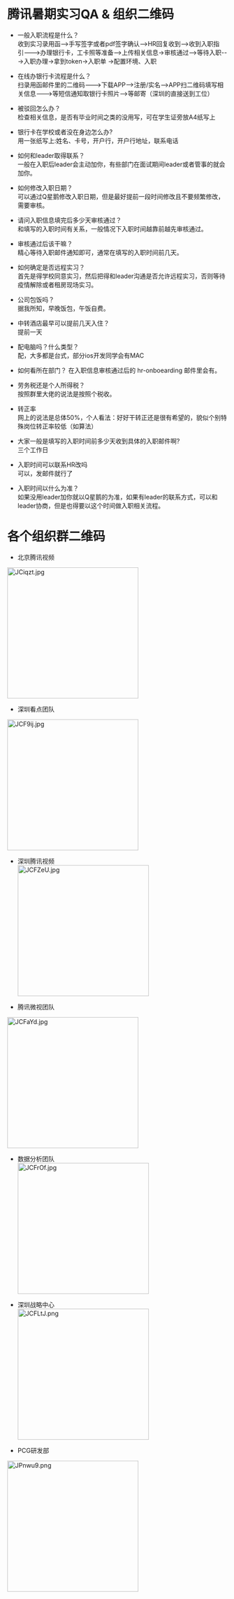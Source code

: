腾讯暑期实习QA & 组织二维码  
===


- 一般入职流程是什么？  
收到实习录用函-->手写签字或者pdf签字确认-->HR回复收到-->收到入职指引--->办理银行卡，工卡照等准备-->上传相关信息->审核通过-->等待入职--->入职办理->拿到token->入职单
->配置环境、入职

- 在线办银行卡流程是什么？  
扫录用函邮件里的二维码--->下载APP-->注册/实名-->APP扫二维码填写相关信息--->等短信通知取银行卡照片-->等邮寄（深圳的直接送到工位）

- 被驳回怎么办？  
检查相关信息，是否有毕业时间之类的没用写，可在学生证旁放A4纸写上


- 银行卡在学校或者没在身边怎么办?  
用一张纸写上:姓名、卡号，开户行，开户行地址，联系电话


- 如何和leader取得联系？  
一般在入职后leader会主动加你，有些部门在面试期间leader或者管事的就会加你。

- 如何修改入职日期？  
可以通过Q星鹅修改入职日期，但是最好提前一段时间修改且不要频繁修改，需要审核。

- 请问入职信息填完后多少天审核通过？  
和填写的入职时间有关系，一般情况下入职时间越靠前越先审核通过。  

- 审核通过后该干嘛？  
精心等待入职邮件通知即可，通常在填写的入职时间前几天。

- 如何确定是否远程实习？  
首先是得学校同意实习，然后把得和leader沟通是否允许远程实习，否则等待疫情解除或者租房现场实习。

- 公司包饭吗？  
据我所知，早晚饭包，午饭自费。

- 中转酒店最早可以提前几天入住？  
提前一天

- 配电脑吗？什么类型？  
配，大多都是台式，部分ios开发同学会有MAC

- 如何看所在部门？ 
在入职信息审核通过后的 hr-onboearding 邮件里会有。

- 劳务税还是个人所得税？  
按照群里大佬的说法是按照个税收。
   
- 转正率  
网上的说法是总体50%，个人看法：好好干转正还是很有希望的，貌似个别特殊岗位转正率较低（如算法）

- 大家一般是填写的入职时间前多少天收到具体的入职邮件啊?  
三个工作日

- 入职时间可以联系HR改吗  
可以，发邮件就行了

- 入职时间以什么为准？  
如果没用leader加你就以Q星鹅的为准，如果有leader的联系方式，可以和leader协商，但是也得要以这个时间做入职相关流程。

各个组织群二维码 
==
- 北京腾讯视频  
<img src="https://s1.ax1x.com/2020/04/15/JCiqzt.jpg" height="300"  alt="JCiqzt.jpg" border="0" />

- 深圳看点团队  
<img src="https://s1.ax1x.com/2020/04/15/JCF9ij.jpg" height="300" alt="JCF9ij.jpg" border="0" />

- 深圳腾讯视频  
<a href="https://imgchr.com/i/JCFZeU"><img src="https://s1.ax1x.com/2020/04/15/JCFZeU.jpg" height="300" alt="JCFZeU.jpg" border="0" /></a>

- 腾讯微视团队  
<img src="https://s1.ax1x.com/2020/04/15/JCFaYd.jpg" height="300" alt="JCFaYd.jpg" border="0" />

- 数据分析团队  
<a href="https://imgchr.com/i/JCFrOf"><img src="https://s1.ax1x.com/2020/04/15/JCFrOf.jpg" height="300" alt="JCFrOf.jpg" border="0" /></a>

- 深圳战略中心  
<a href="https://imgchr.com/i/JCFLtJ"><img src="https://s1.ax1x.com/2020/04/15/JCFLtJ.png" height="300" alt="JCFLtJ.png" border="0" /></a>

- PCG研发部  
<img src="https://s1.ax1x.com/2020/04/15/JPnwu9.png" alt="JPnwu9.png" height = "300" border="0" />